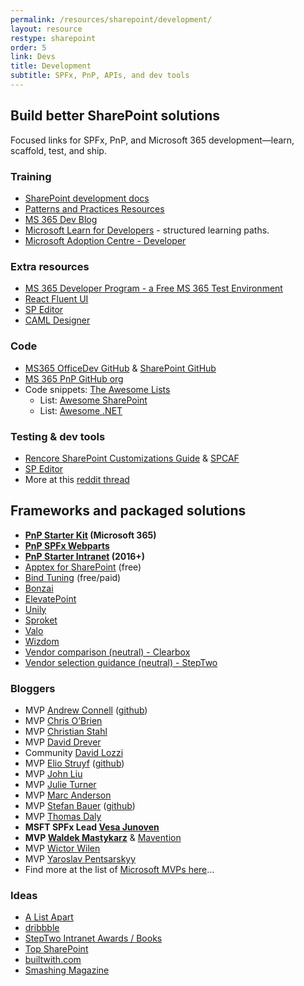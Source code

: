 ```yaml
---
permalink: /resources/sharepoint/development/
layout: resource
restype: sharepoint
order: 5
link: Devs
title: Development
subtitle: SPFx, PnP, APIs, and dev tools
---
```


## Build better SharePoint solutions

Focused links for SPFx, PnP, and Microsoft 365 development—learn, scaffold, test, and ship.

### Training

* [SharePoint development docs](https://learn.microsoft.com/sharepoint/dev/)
* [Patterns and Practices Resources](https://pnp.github.io/)
* [MS 365 Dev Blog](https://devblogs.microsoft.com/microsoft365dev/)
* [Microsoft Learn for Developers](https://learn.microsoft.com/training/roles/developer/) - structured learning paths.
* [Microsoft Adoption Centre - Developer](https://adoption.microsoft.com/en-us/roles/developer/)

### Extra resources

* [MS 365 Developer Program - a Free MS 365 Test Environment](https://developer.microsoft.com/en-us/microsoft-365/dev-program)
* [React Fluent UI](https://developer.microsoft.com/en-us/fluentui)
* [SP Editor](https://www.reddit.com/r/sharepoint/comments/677cq0/sp_editor_this_chrome_extension_adds_a_sharepoint/)
* [CAML Designer](http://www.camldesigner.com/)

### Code

* [MS365 OfficeDev GitHub](https://github.com/OfficeDev) & [SharePoint GitHub](https://github.com/SharePoint)
* [MS 365 PnP GitHub org](https://github.com/pnp)
* Code snippets: [The Awesome Lists](https://github.com/sindresorhus/awesome)
  * List: [Awesome SharePoint](https://github.com/BSUG/awesome-sharepoint)
  * List: [Awesome .NET](https://github.com/quozd/awesome-dotnet)

### Testing & dev tools

* [Rencore SharePoint Customizations Guide](https://rencore.com/sharepoint-customizations-guide/) & [SPCAF](https://rencore.com)
* [SP Editor](https://chrome.google.com/webstore/detail/sp-editor/ecblfcmjnbbgaojblcpmjoamegpbodhd?hl=en)
* More at this [reddit thread](https://www.reddit.com/r/sharepoint/comments/3xur5o/useful_sharepoint_dev_tools/)

## Frameworks and packaged solutions

* **[PnP Starter Kit](https://github.com/pnp/sp-starter-kit) (Microsoft 365)**
* **[PnP SPFx Webparts](https://github.com/pnp/sp-dev-fx-webparts)**
* **[PnP Starter Intranet](https://github.com/SharePoint/PnP/tree/master/Solutions/Business.StarterIntranet) (2016+)**
* [Apptex for SharePoint](http://spapptex.com/) (free)
* [Bind Tuning](http://bindtuning.com) (free/paid)
* [Bonzai](http://bonzai-intranet.com/)
* [ElevatePoint](http://elevatepoint.com/)
* [Unily](https://www.unily.com/)
* [Sproket](https://sproket.co)
* [Valo](https://www.valointranet.com)
* [Wizdom](http://www.wizdom-intranet.com/)
* [Vendor comparison (neutral) - Clearbox](https://www.clearbox.co.uk/portfolio-item/sharepoint-intranets-in-a-box-report-2018/)
* [Vendor selection guidance (neutral) - StepTwo](http://www.steptwo.com.au/papers/out-of-the-box-intranet-solution/)

### Bloggers

* MVP [Andrew Connell](http://www.andrewconnell.com/) ([github](https://github.com/andrewconnell))
* MVP [Chris O’Brien](http://www.sharepointnutsandbolts.com/)
* MVP [Christian Stahl](http://chrisstahl.wordpress.com)
* MVP [David Drever](http://prairiedeveloper.com/)
* Community [David Lozzi](https://davidlozzi.com)
* MVP [Elio Struyf](http://www.eliostruyf.com) ([github](https://github.com/estruyf))
* MVP [John Liu](http://johnliu.net)
* MVP [Julie Turner](https://julieturner.net/)
* MVP [Marc Anderson](http://sympmarc.com/)
* MVP [Stefan Bauer](http://www.n8d.at/blog/) ([github](https://github.com/StfBauer?tab=repositories))
* MVP [Thomas Daly](https://thomasdaly.net)
* **MSFT SPFx Lead [Vesa Junoven](https://blogs.msdn.microsoft.com/vesku/)**
* **MVP [Waldek Mastykarz](http://blog.mastykarz.nl)** & [Mavention](http://www.mavention.com/blog)
* MVP [Wictor Wilen](http://www.wictorwilen.se/)
* MVP [Yaroslav Pentsarskyy](https://www.origamiconnect.com/articles)
* Find more at the list of [Microsoft MVPs here](https://mvp.microsoft.com/en-us/MvpSearch?ex=Office+Servers+and+Services)…

### Ideas

* [A List Apart](http://alistapart.com/topics)
* [dribbble](https://dribbble.com/)
* [StepTwo Intranet Awards / Books](http://www.steptwo.com.au/)
* [Top SharePoint](http://www.topsharepoint.com/)
* [builtwith.com](http://builtwith.com/)
* [Smashing Magazine](https://www.smashingmagazine.com/)